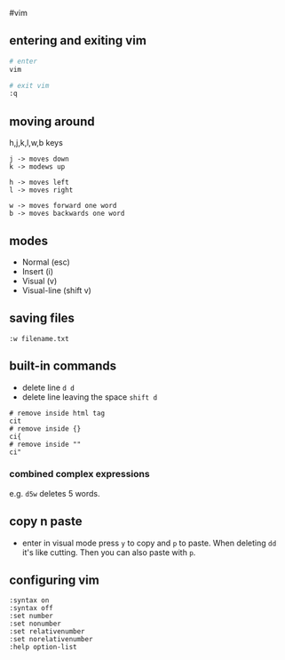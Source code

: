 #vim

## entering and exiting vim

```bash
# enter
vim

# exit vim
:q
```

## moving around

h,j,k,l,w,b keys

```
j -> moves down
k -> modews up
```

```
h -> moves left
l -> moves right
```

```
w -> moves forward one word
b -> moves backwards one word
```

## modes

- Normal (esc)
- Insert (i)
- Visual (v)
- Visual-line (shift v)

## saving files

```
:w filename.txt
```

## built-in commands

- delete line ```d d```
- delete line leaving the space ```shift d```

```
# remove inside html tag
cit
# remove inside {}
ci{
# remove inside ""
ci"
```
### combined complex expressions

e.g. ```d5w``` deletes 5 words.

## copy n paste

- enter in visual mode press ```y``` to copy and ```p``` to paste. When deleting ```dd``` it's like cutting. Then you can also paste with ```p```.

## configuring vim

```
:syntax on
:syntax off
:set number
:set nonumber
:set relativenumber
:set norelativenumber
:help option-list
```
